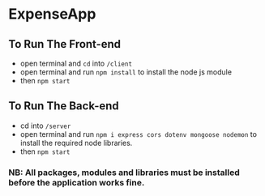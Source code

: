 # ExpenseApp
 
## To Run The Front-end
- open terminal and `cd` into `/client`
- open terminal and run `npm install` to install the node js module
- then `npm start`

## To Run The Back-end
- cd into `/server`
- open terminal and run `npm i express cors dotenv mongoose nodemon` to install the required node libraries.
- then `npm start`

### NB: All packages, modules and libraries must be installed before the application works fine.